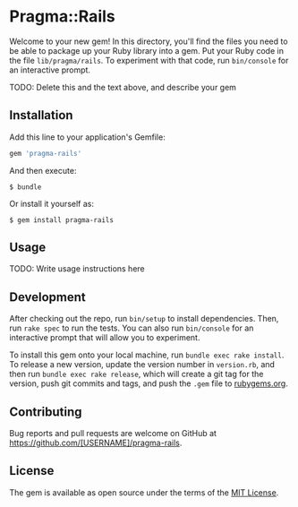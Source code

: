 # Pragma::Rails

Welcome to your new gem! In this directory, you'll find the files you need to be able to package up your Ruby library into a gem. Put your Ruby code in the file `lib/pragma/rails`. To experiment with that code, run `bin/console` for an interactive prompt.

TODO: Delete this and the text above, and describe your gem

## Installation

Add this line to your application's Gemfile:

```ruby
gem 'pragma-rails'
```

And then execute:

    $ bundle

Or install it yourself as:

    $ gem install pragma-rails

## Usage

TODO: Write usage instructions here

## Development

After checking out the repo, run `bin/setup` to install dependencies. Then, run `rake spec` to run the tests. You can also run `bin/console` for an interactive prompt that will allow you to experiment.

To install this gem onto your local machine, run `bundle exec rake install`. To release a new version, update the version number in `version.rb`, and then run `bundle exec rake release`, which will create a git tag for the version, push git commits and tags, and push the `.gem` file to [rubygems.org](https://rubygems.org).

## Contributing

Bug reports and pull requests are welcome on GitHub at https://github.com/[USERNAME]/pragma-rails.


## License

The gem is available as open source under the terms of the [MIT License](http://opensource.org/licenses/MIT).

